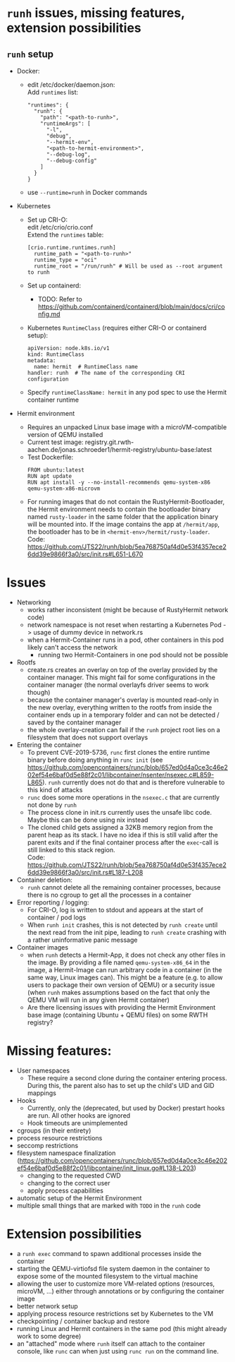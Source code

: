 # `runh` issues, missing features, extension possibilities
## `runh` setup
- Docker:
  - edit /etc/docker/daemon.json:  
    Add `runtimes` list:
    ```
    "runtimes": {
      "runh": {
        "path": "<path-to-runh>",
        "runtimeArgs": [
          "-l",
          "debug",
          "--hermit-env",
          "<path-to-hermit-environment>",
          "--debug-log",
          "--debug-config"
        ]
      }
    }
    ```
  - use `--runtime=runh` in Docker commands
- Kubernetes
  - Set up CRI-O:  
    edit /etc/crio/crio.conf  
    Extend the `runtimes` table:
    ```
    [crio.runtime.runtimes.runh]
      runtime_path = "<path-to-runh>"
      runtime_type = "oci"
      runtime_root = "/run/runh" # Will be used as --root argument to runh
    ```
  - Set up containerd:
    - TODO: Refer to https://github.com/containerd/containerd/blob/main/docs/cri/config.md
  
  - Kubernetes `RuntimeClass` (requires either CRI-O or containerd setup):  
    ```
    apiVersion: node.k8s.io/v1
    kind: RuntimeClass
    metadata:
      name: hermit  # RuntimeClass name
    handler: runh  # The name of the corresponding CRI configuration
    ```
  - Specify `runtimeClassName: hermit` in any pod spec to use the Hermit container runtime

- Hermit environment
  - Requires an unpacked Linux base image with a microVM-compatible version of QEMU installed
  - Current test image: registry.git.rwth-aachen.de/jonas.schroeder1/hermit-registry/ubuntu-base:latest
  - Test Dockerfile:  
    ```
    FROM ubuntu:latest
    RUN apt update
    RUN apt install -y --no-install-recommends qemu-system-x86 qemu-system-x86-microvm
    ```
  - For running images that do not contain the RustyHermit-Bootloader, the Hermit environment needs to contain the bootloader binary named `rusty-loader` in the same folder that the application binary will be mounted into. If the image contains the app at `/hermit/app`, the bootloader has to be in `<hermit-env>/hermit/rusty-loader`.  
  Code: https://github.com/JTS22/runh/blob/5ea768750af4d0e53f4357ece26dd39e9866f3a0/src/init.rs#L651-L670

# Issues
- Networking
  - works rather inconsistent (might be because of RustyHermit network code)
  - network namespace is not reset when restarting a Kubernetes Pod -> usage of dummy device in network.rs
  - when a Hermit-Container runs in a pod, other containers in this pod likely can't access the network
    - running two Hermit-Containers in one pod should not be possible
- Rootfs
  - create.rs creates an overlay on top of the overlay provided by the container manager.
    This might fail for some configurations in the container manager (the normal overlayfs driver seems to work though)
  - because the container manager's overlay is mounted read-only in the new overlay, everything written to the rootfs from inside the 
    container ends up in a temporary folder and can not be detected / saved by the container manager
  - the whole overlay-creation can fail if the `runh` project root lies on a filesystem that does not support overlays
- Entering the container
  - To prevent CVE-2019-5736, `runc` first clones the entire runtime binary before doing anything in `runc init` (see https://github.com/opencontainers/runc/blob/657ed0d4a0ce3c46e202ef54e6baf0d5e88f2c01/libcontainer/nsenter/nsexec.c#L859-L865). `runh` currently does not do that and is therefore vulnerable to this kind of attacks
  - `runc` does some more operations in the `nsexec.c` that are currently not done by `runh`
  - The process clone in init.rs currently uses the unsafe libc code. Maybe this can be done using nix instead
  - The cloned child gets assigned a 32KB memory region from the parent heap as its stack. I have no idea if this is still valid after the parent exits and if the final container process after the `exec`-call is still linked to this stack region.  
  Code: https://github.com/JTS22/runh/blob/5ea768750af4d0e53f4357ece26dd39e9866f3a0/src/init.rs#L187-L208
- Container deletion:
  - `runh` cannot delete all the remaining container processes, because there is no cgroup to get all the processes in a container
- Error reporting / logging:
  - For CRI-O, log is written to stdout and appears at the start of container / pod logs
  - When `runh init` crashes, this is not detected by `runh create` until the next read from the init pipe, leading to `runh create` crashing with a rather uninformative panic message
- Container images
  - when `runh` detects a Hermit-App, it does not check any other files in the image. By providing a file named `qemu-system-x86_64` in the image, a Hermit-Image can run arbitrary code in a container (in the same way, Linux images can). This might be a feature (e.g. to allow users to
  package their own version of QEMU) or a security issue (when `runh` makes assumptions based on the fact that only the QEMU VM will run in any given Hermit container)
  - Are there licensing issues with providing the Hermit Environment base image (containing Ubuntu + QEMU files) on some RWTH registry?


# Missing features:
- User namespaces
  - These require a second clone during the container entering process. During this, the parent also has to set up the child's UID and GID mappings
- Hooks
  - Currently, only the (deprecated, but used by Docker) prestart hooks are run. All other hooks are ignored
  - Hook timeouts are unimplemented
- cgroups (in their entirety)
- process resource restrictions
- seccomp restrictions
- filesystem namespace finalization (https://github.com/opencontainers/runc/blob/657ed0d4a0ce3c46e202ef54e6baf0d5e88f2c01/libcontainer/init_linux.go#L138-L203)
  - changing to the requested CWD
  - changing to the correct user
  - apply process capabilities
- automatic setup of the Hermit Environment
- multiple small things that are marked with `TODO` in the `runh` code

# Extension possibilities
- a `runh exec` command to spawn additional processes inside the container
- starting the QEMU-virtiofsd file system daemon in the container to expose some of the mounted filesystem to the virtual machine
- allowing the user to customize more VM-related options (resources, microVM, ...) either through annotations or by configuring the container image
- better network setup
- applying process resource restrictions set by Kubernetes to the VM
- checkpointing / container backup and restore
- running Linux and Hermit containers in the same pod (this might already work to some degree)
- an "attached" mode where `runh` itself can attach to the container console, like `runc` can when just using `runc run` on the command line.


